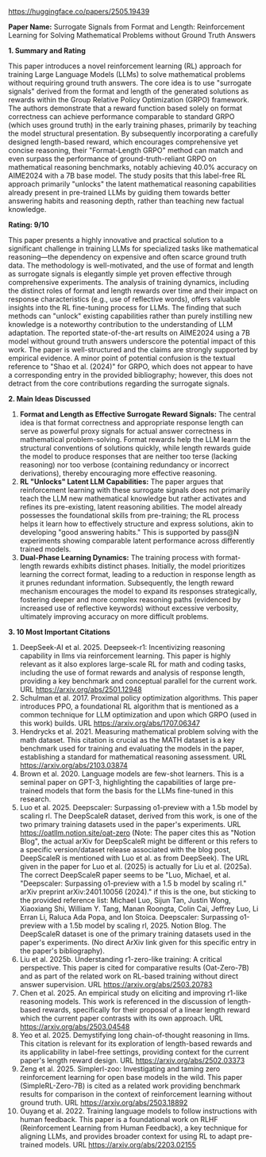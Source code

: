 https://huggingface.co/papers/2505.19439

**Paper Name:** Surrogate Signals from Format and Length: Reinforcement Learning for Solving Mathematical Problems without Ground Truth Answers

**1. Summary and Rating**

This paper introduces a novel reinforcement learning (RL) approach for training Large Language Models (LLMs) to solve mathematical problems without requiring ground truth answers. The core idea is to use "surrogate signals" derived from the format and length of the generated solutions as rewards within the Group Relative Policy Optimization (GRPO) framework. The authors demonstrate that a reward function based solely on format correctness can achieve performance comparable to standard GRPO (which uses ground truth) in the early training phases, primarily by teaching the model structural presentation. By subsequently incorporating a carefully designed length-based reward, which encourages comprehensive yet concise reasoning, their "Format-Length GRPO" method can match and even surpass the performance of ground-truth-reliant GRPO on mathematical reasoning benchmarks, notably achieving 40.0% accuracy on AIME2024 with a 7B base model. The study posits that this label-free RL approach primarily "unlocks" the latent mathematical reasoning capabilities already present in pre-trained LLMs by guiding them towards better answering habits and reasoning depth, rather than teaching new factual knowledge.

**Rating: 9/10**

This paper presents a highly innovative and practical solution to a significant challenge in training LLMs for specialized tasks like mathematical reasoning—the dependency on expensive and often scarce ground truth data. The methodology is well-motivated, and the use of format and length as surrogate signals is elegantly simple yet proven effective through comprehensive experiments. The analysis of training dynamics, including the distinct roles of format and length rewards over time and their impact on response characteristics (e.g., use of reflective words), offers valuable insights into the RL fine-tuning process for LLMs. The finding that such methods can "unlock" existing capabilities rather than purely instilling new knowledge is a noteworthy contribution to the understanding of LLM adaptation. The reported state-of-the-art results on AIME2024 using a 7B model without ground truth answers underscore the potential impact of this work. The paper is well-structured and the claims are strongly supported by empirical evidence. A minor point of potential confusion is the textual reference to "Shao et al. (2024)" for GRPO, which does not appear to have a corresponding entry in the provided bibliography; however, this does not detract from the core contributions regarding the surrogate signals.

**2. Main Ideas Discussed**

1.  **Format and Length as Effective Surrogate Reward Signals:** The central idea is that format correctness and appropriate response length can serve as powerful proxy signals for actual answer correctness in mathematical problem-solving. Format rewards help the LLM learn the structural conventions of solutions quickly, while length rewards guide the model to produce responses that are neither too terse (lacking reasoning) nor too verbose (containing redundancy or incorrect derivations), thereby encouraging more effective reasoning.
2.  **RL "Unlocks" Latent LLM Capabilities:** The paper argues that reinforcement learning with these surrogate signals does not primarily teach the LLM new mathematical knowledge but rather activates and refines its pre-existing, latent reasoning abilities. The model already possesses the foundational skills from pre-training; the RL process helps it learn how to effectively structure and express solutions, akin to developing "good answering habits." This is supported by pass@N experiments showing comparable latent performance across differently trained models.
3.  **Dual-Phase Learning Dynamics:** The training process with format-length rewards exhibits distinct phases. Initially, the model prioritizes learning the correct format, leading to a reduction in response length as it prunes redundant information. Subsequently, the length reward mechanism encourages the model to expand its responses strategically, fostering deeper and more complex reasoning paths (evidenced by increased use of reflective keywords) without excessive verbosity, ultimately improving accuracy on more difficult problems.

**3. 10 Most Important Citations**

1.  DeepSeek-AI et al. 2025. Deepseek-r1: Incentivizing reasoning capability in llms via reinforcement learning. This paper is highly relevant as it also explores large-scale RL for math and coding tasks, including the use of format rewards and analysis of response length, providing a key benchmark and conceptual parallel for the current work. URL https://arxiv.org/abs/2501.12948
2.  Schulman et al. 2017. Proximal policy optimization algorithms. This paper introduces PPO, a foundational RL algorithm that is mentioned as a common technique for LLM optimization and upon which GRPO (used in this work) builds. URL https://arxiv.org/abs/1707.06347
3.  Hendrycks et al. 2021. Measuring mathematical problem solving with the math dataset. This citation is crucial as the MATH dataset is a key benchmark used for training and evaluating the models in the paper, establishing a standard for mathematical reasoning assessment. URL https://arxiv.org/abs/2103.03874
4.  Brown et al. 2020. Language models are few-shot learners. This is a seminal paper on GPT-3, highlighting the capabilities of large pre-trained models that form the basis for the LLMs fine-tuned in this research.
5.  Luo et al. 2025. Deepscaler: Surpassing o1-preview with a 1.5b model by scaling rl. The DeepScaleR dataset, derived from this work, is one of the two primary training datasets used in the paper's experiments. URL https://oatllm.notion.site/oat-zero (Note: The paper cites this as "Notion Blog", the actual arXiv for DeepScaleR might be different or this refers to a specific version/dataset release associated with the blog post, DeepScaleR is mentioned with Luo et al. as from DeepSeek). The URL given in the paper for Luo et al. (2025) is actually for Liu et al. (2025a). The correct DeepScaleR paper seems to be "Luo, Michael, et al. "Deepscaler: Surpassing o1-preview with a 1.5 b model by scaling rl." arXiv preprint arXiv:2401.10056 (2024)." if this is the one, but sticking to the provided reference list: Michael Luo, Sijun Tan, Justin Wong, Xiaoxiang Shi, William Y. Tang, Manan Roongta, Colin Cai, Jeffrey Luo, Li Erran Li, Raluca Ada Popa, and Ion Stoica. Deepscaler: Surpassing o1-preview with a 1.5b model by scaling rl, 2025. Notion Blog. The DeepScaleR dataset is one of the primary training datasets used in the paper's experiments. (No direct ArXiv link given for this specific entry in the paper's bibliography).
6.  Liu et al. 2025b. Understanding r1-zero-like training: A critical perspective. This paper is cited for comparative results (Oat-Zero-7B) and as part of the related work on RL-based training without direct answer supervision. URL https://arxiv.org/abs/2503.20783
7.  Chen et al. 2025. An empirical study on eliciting and improving r1-like reasoning models. This work is referenced in the discussion of length-based rewards, specifically for their proposal of a linear length reward which the current paper contrasts with its own approach. URL https://arxiv.org/abs/2503.04548
8.  Yeo et al. 2025. Demystifying long chain-of-thought reasoning in llms. This citation is relevant for its exploration of length-based rewards and its applicability in label-free settings, providing context for the current paper's length reward design. URL https://arxiv.org/abs/2502.03373
9.  Zeng et al. 2025. Simplerl-zoo: Investigating and taming zero reinforcement learning for open base models in the wild. This paper (SimpleRL-Zero-7B) is cited as a related work providing benchmark results for comparison in the context of reinforcement learning without ground truth. URL https://arxiv.org/abs/2503.18892
10. Ouyang et al. 2022. Training language models to follow instructions with human feedback. This paper is a foundational work on RLHF (Reinforcement Learning from Human Feedback), a key technique for aligning LLMs, and provides broader context for using RL to adapt pre-trained models. URL https://arxiv.org/abs/2203.02155
